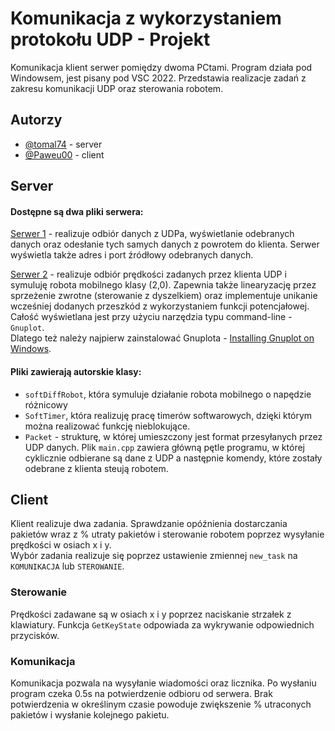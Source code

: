 # Komunikacja z wykorzystaniem protokołu UDP - Projekt 

Komunikacja klient serwer pomiędzy dwoma PCtami. Program działa pod Windowsem, jest pisany pod VSC 2022. Przedstawia realizacje zadań z zakresu komunikacji UDP oraz sterowania robotem.

## Autorzy
- [@tomal74](https://www.github.com/tomal74) - server
- [@Paweu00](https://www.github.com/Paweu00) - client


## Server
#### Dostępne są dwa pliki serwera:  
[Serwer 1](/SYS_TELE_UDP_SERV) - realizuje odbiór danych z UDPa, wyświetlanie odebranych danych oraz odesłanie tych samych danych z powrotem do klienta. Serwer wyświetla także adres i port źródłowy odebranych danych.

[Serwer 2](/SYS_TELE_UDP_SERV_STEROWANIE_ROBOTEM) - realizuje odbiór prędkości zadanych przez klienta UDP i symuluję robota mobilnego klasy (2,0). Zapewnia także linearyzację przez sprzeżenie zwrotne (sterowanie z dyszelkiem) oraz implementuje unikanie wcześniej dodanych przeszkód z wykorzystaniem funkcji potencjałowej. Całość wyświetlana jest przy użyciu narzędzia typu command-line - `Gnuplot`.  
Dlatego też należy najpierw zainstalować Gnuplota - [Installing Gnuplot on Windows](http://spiff.rit.edu/classes/ast601/gnuplot/install_windows.html). 

#### Pliki zawierają autorskie klasy:  
- `softDiffRobot`, która symuluje działanie robota mobilnego o napędzie różnicowy  
- `SoftTimer`, która realizuję pracę timerów softwarowych, dzięki którym można realizować funkcję nieblokujące.   
- `Packet` - strukturę, w której umieszczony jest format przesyłanych przez UDP danych.
Plik `main.cpp` zawiera główną pętle programu, w której cyklicznie odbierane są dane z UDP a następnie komendy, które zostały odebrane z klienta steują robotem.
 


## Client
Klient realizuje dwa zadania. Sprawdzanie opóźnienia dostarczania pakietów wraz z % utraty pakietów i sterowanie robotem poprzez wysyłanie prędkości w osiach x i y.  
Wybór zadania realizuje się poprzez ustawienie zmiennej `new_task` na `KOMUNIKACJA` lub `STEROWANIE`.

### Sterowanie

Prędkości zadawane są w osiach x i y poprzez naciskanie strzałek z klawiatury. Funkcja `GetKeyState` odpowiada za wykrywanie odpowiednich przycisków.

### Komunikacja

Komunikacja pozwala na wysyłanie wiadomości oraz licznika. Po wysłaniu program czeka 0.5s na potwierdzenie odbioru od serwera. Brak potwierdzenia w określinym czasie powoduje zwiększenie % utraconych pakietów i wysłanie kolejnego pakietu.